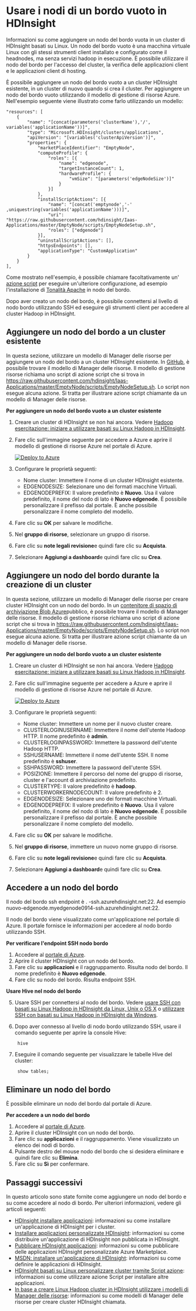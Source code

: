 <properties
    pageTitle="Usare i nodi di un bordo vuoto in HDInsight | Microsoft Azure"
    description="Procedura per aggiungere un nodo del bordo ampty cluster HDInsight che può essere utilizzato come client e per le applicazioni di HDInsight/host di test."
    services="hdinsight"
    editor="cgronlun"
    manager="jhubbard"
    authors="mumian"
    tags="azure-portal"
    documentationCenter=""/>

<tags
    ms.service="hdinsight"
    ms.workload="big-data"
    ms.tgt_pltfrm="na"
    ms.devlang="na"
    ms.topic="article"
    ms.date="09/14/2016"
    ms.author="jgao"/>

# <a name="use-empty-edge-nodes-in-hdinsight"></a>Usare i nodi di un bordo vuoto in HDInsight

Informazioni su come aggiungere un nodo del bordo vuota in un cluster di HDInsight basati su Linux. Un nodo del bordo vuoto è una macchina virtuale Linux con gli stessi strumenti client installato e configurato come il headnodes, ma senza servizi hadoop in esecuzione. È possibile utilizzare il nodo del bordo per l'accesso del cluster, la verifica delle applicazioni client e le applicazioni client di hosting. 

È possibile aggiungere un nodo del bordo vuoto a un cluster HDInsight esistente, in un cluster di nuovo quando si crea il cluster. Per aggiungere un nodo del bordo vuoto utilizzando il modello di gestione di risorse Azure.  Nell'esempio seguente viene illustrato come farlo utilizzando un modello:

    "resources": [
        {
            "name": "[concat(parameters('clusterName'),'/', variables('applicationName'))]",
            "type": "Microsoft.HDInsight/clusters/applications",
            "apiVersion": "[variables('clusterApiVersion')]",
            "properties": {
                "marketPlaceIdentifier": "EmptyNode",
                "computeProfile": {
                    "roles": [{
                        "name": "edgenode",
                        "targetInstanceCount": 1,
                        "hardwareProfile": {
                            "vmSize": "[parameters('edgeNodeSize')]"
                        }
                    }]
                },
                "installScriptActions": [{
                    "name": "[concat('emptynode','-' ,uniquestring(variables('applicationName')))]",
                    "uri": "https://raw.githubusercontent.com/hdinsight/Iaas-Applications/master/EmptyNode/scripts/EmptyNodeSetup.sh",
                    "roles": ["edgenode"]
                }],
                "uninstallScriptActions": [],
                "httpsEndpoints": [],
                "applicationType": "CustomApplication"
            }
        }
    ],

Come mostrato nell'esempio, è possibile chiamare facoltativamente un' [azione script](hdinsight-hadoop-customize-cluster-linux.md) per eseguire un'ulteriore configurazione, ad esempio l'installazione di [Tonalità Apache](hdinsight-hadoop-hue-linux.md) in nodo del bordo.

Dopo aver creato un nodo del bordo, è possibile connettersi al livello di nodo bordo utilizzando SSH ed eseguire gli strumenti client per accedere al cluster Hadoop in HDInsight.

## <a name="add-an-edge-node-to-an-existing-cluster"></a>Aggiungere un nodo del bordo a un cluster esistente

In questa sezione, utilizzare un modello di Manager delle risorse per aggiungere un nodo del bordo a un cluster HDInsight esistente.  In [GitHub](https://github.com/hdinsight/Iaas-Applications/tree/master/EmptyNode), è possibile trovare il modello di Manager delle risorse. Il modello di gestione risorse richiama uno script di azione script che si trova in https://raw.githubusercontent.com/hdinsight/Iaas-Applications/master/EmptyNode/scripts/EmptyNodeSetup.sh. Lo script non esegue alcuna azione.  Si tratta per illustrare azione script chiamante da un modello di Manager delle risorse.

**Per aggiungere un nodo del bordo vuoto a un cluster esistente**

1. Creare un cluster di HDInsight se non hai ancora.  Vedere [Hadoop esercitazione: iniziare a utilizzare basati su Linux Hadoop in HDInsight](hdinsight-hadoop-linux-tutorial-get-started.md).
2. Fare clic sull'immagine seguente per accedere a Azure e aprire il modello di gestione di risorse Azure nel portale di Azure. 

    <a href="https://portal.azure.com/#create/Microsoft.Template/uri/https%3A%2F%2Fraw.githubusercontent.com%2Fhdinsight%2FIaas-Applications%2Fmaster%2FEmptyNode%2Fazuredeploy.json" target="_blank"><img src="https://acom.azurecomcdn.net/80C57D/cdn/mediahandler/docarticles/dpsmedia-prod/azure.microsoft.com/en-us/documentation/articles/hdinsight-hbase-tutorial-get-started-linux/20160201111850/deploy-to-azure.png" alt="Deploy to Azure"></a>

3. Configurare le proprietà seguenti:

    - Nome cluster: Immettere il nome di un cluster HDInsight esistente.
    - EDGENODESIZE: Selezionare uno dei formati macchine Virtuali.
    - EDGENODEPREFIX: Il valore predefinito è **Nuovo**.  Usa il valore predefinito, il nome del nodo di lato è **Nuovo edgenode**.  È possibile personalizzare il prefisso dal portale. È anche possibile personalizzare il nome completo del modello.


4. Fare clic su **OK** per salvare le modifiche.
5. Nel **gruppo di risorse**, selezionare un gruppo di risorse.
6. Fare clic su **note legali revisione**e quindi fare clic su **Acquista**.
7. Selezionare **Aggiungi a dashboard**e quindi fare clic su **Crea**.

## <a name="add-an-edge-node-when-creating-a-cluster"></a>Aggiungere un nodo del bordo durante la creazione di un cluster

In questa sezione, utilizzare un modello di Manager delle risorse per creare cluster HDInsight con un nodo del bordo.  In un [contenitore di spazio di archiviazione Blob Azure](http://hditutorialdata.blob.core.windows.net/armtemplates/create-linux-based-hadoop-cluster-in-hdinsight-with-edge-node.json)pubblico, è possibile trovare il modello di Manager delle risorse. Il modello di gestione risorse richiama uno script di azione script che si trova in https://raw.githubusercontent.com/hdinsight/Iaas-Applications/master/EmptyNode/scripts/EmptyNodeSetup.sh. Lo script non esegue alcuna azione.  Si tratta per illustrare azione script chiamante da un modello di Manager delle risorse.

**Per aggiungere un nodo del bordo vuoto a un cluster esistente**

1. Creare un cluster di HDInsight se non hai ancora.  Vedere [Hadoop esercitazione: iniziare a utilizzare basati su Linux Hadoop in HDInsight](hdinsight-hadoop-linux-tutorial-get-started.md).
2. Fare clic sull'immagine seguente per accedere a Azure e aprire il modello di gestione di risorse Azure nel portale di Azure. 

    <a href="https://portal.azure.com/#create/Microsoft.Template/uri/https%3A%2F%2Fhditutorialdata.blob.core.windows.net%2Farmtemplates%2Fcreate-linux-based-hadoop-cluster-in-hdinsight-with-edge-node.json" target="_blank"><img src="https://acom.azurecomcdn.net/80C57D/cdn/mediahandler/docarticles/dpsmedia-prod/azure.microsoft.com/en-us/documentation/articles/hdinsight-hbase-tutorial-get-started-linux/20160201111850/deploy-to-azure.png" alt="Deploy to Azure"></a>

3. Configurare le proprietà seguenti:
        
    - Nome cluster: Immettere un nome per il nuovo cluster creare.
    - CLUSTERLOGINUSERNAME: Immettere il nome dell'utente Hadoop HTTP.  Il nome predefinito è **admin**.
    - CLUSTERLOGINPASSWORD: Immettere la password dell'utente Hadoop HTTP.
    - SSHUSERNAME: Immettere il nome dell'utente SSH. Il nome predefinito è **sshuser**.
    - SSHPASSWORD: Immettere la password dell'utente SSH.
    - POSIZIONE: Immettere il percorso del nome del gruppo di risorse, cluster e l'account di archiviazione predefinito.
    - CLUSTERTYPE: Il valore predefinito è **hadoop**.
    - CLUSTERWORKERNODECOUNT: Il valore predefinito è 2.
    - EDGENODESIZE: Selezionare uno dei formati macchine Virtuali.
    - EDGENODEPREFIX: Il valore predefinito è **Nuovo**.  Usa il valore predefinito, il nome del nodo di lato è **Nuovo edgenode**.  È possibile personalizzare il prefisso dal portale. È anche possibile personalizzare il nome completo del modello.

4. Fare clic su **OK** per salvare le modifiche.
5. Nel **gruppo di risorse**, immettere un nuovo nome gruppo di risorse.
6. Fare clic su **note legali revisione**e quindi fare clic su **Acquista**.
7. Selezionare **Aggiungi a dashboard**e quindi fare clic su **Crea**. 


## <a name="access-an-edge-node"></a>Accedere a un nodo del bordo

Il nodo del bordo ssh endpoint è <EdgeNodeName>. <ClusterName>-ssh.azurehdinsight.net:22.  Ad esempio nuovo-edgenode.myedgenode0914-ssh.azurehdinsight.net:22.

Il nodo del bordo viene visualizzato come un'applicazione nel portale di Azure.  Il portale fornisce le informazioni per accedere al nodo bordo utilizzando SSH.

**Per verificare l'endpoint SSH nodo bordo**

1. Accedere al [portale di Azure](https://portal.azure.com).
2. Aprire il cluster HDInsight con un nodo del bordo.
3. Fare clic su **applicazioni** e il raggruppamento. Risulta nodo del bordo.  Il nome predefinito è **Nuovo edgenode**.
4. Fare clic su nodo del bordo. Risulta endpoint SSH.

**Usare Hive nel nodo del bordo**

5. Usare SSH per connettersi al nodo del bordo.  Vedere [usare SSH con basati su Linux Hadoop in HDInsight da Linux, Unix o OS X](hdinsight-hadoop-linux-use-ssh-unix.md) o [utilizzare SSH con basati su Linux Hadoop in HDInsight da Windows](hdinsight-hadoop-linux-use-ssh-windows.md).
6. Dopo aver connesso al livello di nodo bordo utilizzando SSH, usare il comando seguente per aprire la console Hive:

        hive
7. Eseguire il comando seguente per visualizzare le tabelle Hive del cluster:

        show tables;

## <a name="delete-an-edge-node"></a>Eliminare un nodo del bordo

È possibile eliminare un nodo del bordo dal portale di Azure.

**Per accedere a un nodo del bordo**

1. Accedere al [portale di Azure](https://portal.azure.com).
2. Aprire il cluster HDInsight con un nodo del bordo.
3. Fare clic su **applicazioni** e il raggruppamento. Viene visualizzato un elenco dei nodi di bordo.  
4. Pulsante destro del mouse nodo del bordo che si desidera eliminare e quindi fare clic su **Elimina**.
5. Fare clic su **Sì** per confermare.

## <a name="next-steps"></a>Passaggi successivi

In questo articolo sono state fornite come aggiungere un nodo del bordo e su come accedere al nodo di bordo. Per ulteriori informazioni, vedere gli articoli seguenti:

- [HDInsight installare applicazioni](hdinsight-apps-install-applications.md): informazioni su come installare un'applicazione di HDInsight per i cluster.
- [Installare applicazioni personalizzate HDInsight](hdinsight-apps-install-custom-applications.md): informazioni su come distribuire un'applicazione di HDInsight non pubblicata in HDInsight.
- [Pubblicare HDInsight applicazioni](hdinsight-apps-publish-applications.md): informazioni su come pubblicare delle applicazioni HDInsight personalizzate Azure Marketplace.
- [MSDN: installare un'applicazione di HDInsight](https://msdn.microsoft.com/library/mt706515.aspx): informazioni su come definire le applicazioni di HDInsight.
- [HDInsight basati su Linux personalizzare cluster tramite Script azione](hdinsight-hadoop-customize-cluster-linux.md): informazioni su come utilizzare azione Script per installare altre applicazioni.
- [In base a creare Linux Hadoop cluster in HDInsight utilizzare i modelli di Manager delle risorse](hdinsight-hadoop-create-linux-clusters-arm-templates.md): informazioni su come modelli di Manager delle risorse per creare cluster HDInsight chiamata.

